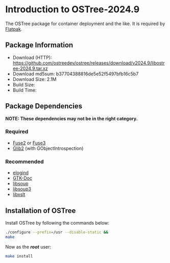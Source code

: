 # Introduction to OSTree-2024.9
The OSTree package for container deployment and the like. It is required by
[Flatpak](./3-flatpak.md).

## Package Information
- Download (HTTP): https://github.com/ostreedev/ostree/releases/download/v2024.9/libostree-2024.9.tar.xz
- Download md5sum: b37704388816de5e52f5497bfb16c5b7
- Download Size: 2.1M
- Build Size: 
- Build Time: 

## Package Dependencies
**NOTE: These dependencies may not be in the right category.**
### Required
- [Fuse2](./1-fuse2.md) or [Fuse3](https://linuxfromscratch.org/blfs/view/svn/postlfs/fuse.html)
- [Glib2](https://linuxfromscratch.org/blfs/view/svn/general/git.html) (with GObjectIntrospection)
### Recommended
- [elogind](https://linuxfromscratch.org/blfs/view/svn/general/elogind.html)
- [GTK-Doc](https://linuxfromscratch.org/blfs/view/svn/general/gtk-doc.html)
- [libsoup](https://linuxfromscratch.org/blfs/view/svn/basicnet/libsoup.html)
- [libsoup3](https://linuxfromscratch.org/blfs/view/svn/basicnet/libsoup3.html)
- [libxslt](https://linuxfromscratch.org/blfs/view/svn/general/libxslt.html)

## Installation of OSTree
Install OSTree by following the commands below:
```Bash
./configure --prefix=/usr --disable-static &&
make
```

Now as the ***root*** user:
```Bash
make install
```
